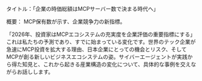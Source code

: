 タイトル：「企業の時価総額はMCPサーバー数で決まる時代へ」

概要：
MCP保有数が示す、企業競争力の新指標。

「2026年、投資家はMCPエコシステムの充実度を企業評価の重要指標にする」
これは私たちの予測であり、すでに始まっている変化です。世界のテック企業が急速にMCP投資を拡大する理由、日本企業にとっての機会とリスク、そしてMCPが創る新しいビジネスエコシステムの姿。サイバーエージェントが実践から得た知見と、これから起きる産業構造の変化について、具体的な事例を交えながらお話しします。